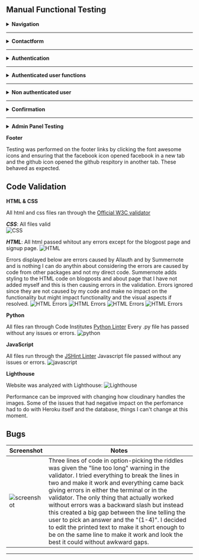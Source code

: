 ## Manual Functional Testing

<details>
<summary><b>Navigation</b></summary>
<br>
<summary>
<b>Navigation Links</b>

Testing was performed to ensure all navigation links on the respective pages, navigated to the correct pages as per design. This was done by clicking on the navigation links on each page.

- Home -> index.html
![Home](static/images/readme_files/testing_gifs/clickhometoindex.gif)
- About -> about.html
![About](static/images/readme_files/testing_gifs/clickabout.gif)
- Contact -> contact.html
![Contact](static/images/readme_files/testing_gifs/clickcontact.gif)
- Likes -> liked_posts.html
![Like post](static/images/readme_files/testing_gifs/likes-posts-page.gif)
- Logout -> Sign out all auth page
![Logout](static/images/readme_files/testing_gifs/logout-gif.gif)
- Login -> Sign in all auth page
![Login](static/images/readme_files/testing_gifs/clicklogin.gif)
- Register -> Sign up all auth page
![Register](static/images/readme_files/testing_gifs/clickregister.gif)
- Clicking on blogposts in index.html -> post_detail.html
![Blogpost](static/images/readme_files/testing_gifs/blog_post_view.gif)

- Link to login on register -> Sign up all auth page
- Link to login on post_detail.html -> Sign in all auth page
- Link to sign up all auth page on login page -> Sign up all auth page

- Navigation menu will scale down to a hamburger menu when screen size gets smaller and the longdog dog icon will be hidden to save space on page. Instead a longdog icon is hidden at the top of the collapsed menu.
![Blogpost](static/images/readme_files/testing_gifs/menu-collapse.gif)

All navigation links directed to the correct pages as expected.
</summary>
</details>

<hr>

<details>
<summary><b>Contactform</b></summary>
<summary>
<br>
<hr>

- The contactform can be used no matter if the user is authenticated or not and will give the same results regarding required fields and prompted messages.

<hr>
Description:

Make sure a user can send a message with the contact form

Steps:

1. Navigate to the contact page
2. Fill in the fields
3. Press send, the user should get a confirmation message

<hr>

Expected:

The user should get a message confirming the message is sent.

Actual: 

The confirming message is displayed when user clicks on submit.
![Contact form](static/images/readme_files/docs/contact-form-sent-confirm.png)

<hr>

Description:

Make sure a user fills in the form correctly before sending message.

Steps:

1. Navigate to the contact page
2. Do not add any information.
3. Press send, the user should get a message telling them to fill in the name field.
4. Add only a name.
5. Press send, the user should get a message telling them to fill in the email field.
6. Add email but no message.
7. Press send, the user should get a message telling them to fill in the message field.
8. Add message.
9. Press send, the user should now get the confirmation message that the message is sent now that all required fields are filled in.

<hr>

Expected:

The user should get a message prompting them to fill in the required field that is missing content on each field that is empty in the contact form.

Actual: 

The message is prompted on each field when the user has left them empty. 
When every required field is filled the message is sent and the user gets the confirmation message.
![Name required](static/images/readme_files/testing/contact-name-req.png)
![Email required](static/images/readme_files/testing/contact-email-req.png)
![Email required](static/images/readme_files/testing/contact-email-req-2.png)
![Message required](static/images/readme_files/testing/contact-msg-req.png)
![Message sent](static/images/readme_files/docs/contact-form-sent-confirm.png)

</summary>
</details>

<hr>

<details>
<summary><b>Authentication</b></summary>
<summary>
<br>

Description:

Ensure a user can register to the website

Steps:

1. Navigate to [The longdog Hunt](https://the-longdog-hunt-9f116eb214b4.herokuapp.com/accounts/signup/) and click Register
2. Enter email, username and password 
3. Click Sign up

<hr>

Expected:

If a user has entered everything correctly they should be logged in upon clicking on sign up.

Actual: 

The users is logged in upon clicking on sign up.

![Signup](static/images/readme_files/testing_gifs/signup-gif.gif)

<hr>

Description:

Ensure a user can log in once signed up

Steps:
1. Navigate to [The Longdog Hunt login](https://the-longdog-hunt-9f116eb214b4.herokuapp.com/accounts/login/)
2. Enter login details created in previous test case
3. Click login

<hr>

Expected:

User is successfully logged in and redirected to the home page

Actual:

User is successfully logged in and redirected to the home page
![Signup](static/images/readme_files/testing_gifs/login-gif.gif)

<hr>

Description:

Ensure a user can sign out

Steps:

1. Login to the website
2. Click the logout button
3. Click confirm on the confirm logout page

<hr>

Expected:

User is logged out

Actual:

User is logged out
![Signup](static/images/readme_files/testing_gifs/logout-gif.gif)

<hr>

Description:

Ensure the user is required to enter username and correct password according to the requirements

Steps:

1. Navigate to [Signup](https://the-longdog-hunt-9f116eb214b4.herokuapp.com/accounts/signup/)
2. Enter details but skip the username
3. Click sign up

<hr>

Expected:

The user is prompted to fill out the username field. If user does not fill the name out a message should appear prompting the user to fill out that field.

Actual:

The username field displays a message telling the user to fill out the missing field.
![Signup](static/images/readme_files/testing/sign-up-username-req.png)


No password:

1. Navigate to [Signup](https://the-longdog-hunt-9f116eb214b4.herokuapp.com/accounts/signup/)
2. Enter details but skip the password
3. Click sign up

<hr>

Expected:

The user is prompted to fill out the password field

Actual:

An alert message appears and is prompting the user to fill out the password field
![Signup](static/images/readme_files/testing/sign-up-password-req.png)


Wrong password:

1. Navigate to [Signup](https://the-longdog-hunt-9f116eb214b4.herokuapp.com/accounts/signup/)
2. Enter details but enter a password that is not correct
3. Click sign up

<hr>

Expected:

The user is prompted to fill out the correct password according to the requirements.

Actual:

An alert message appears and is prompting the user to fill out the password the correct way
![Signup](static/images/readme_files/testing/sign-up-password-req-2.png)
![Signup](static/images/readme_files/testing/sign-up-password-req-3.png)
![Signup](static/images/readme_files/testing/sign-up-password-req-4.png)

</summary>
</details>

<hr>

<details>
<summary><b>Authenticated user functions</b></summary>
<summary>
<br>
<b>User comment creation</b><br>
Description:

Ensure user can successfully create a comment.

Steps:
1. Login as a user.
2. Click on a blogpost and scroll down to the comments field.
3. Write a comment and click post, the user should get a confirmation message.
4. The comment is now displayed with the correct "edit" and "delete" buttons.

<hr>

Expected:

Comment is posted with a confirmation message and the comment is displayed straight away with correct buttons below (buttons only visible for the author of the comment)

Actual:

Comments, confirmation message and buttons are all displayed as they are supposed to without any issues.
![Signup](static/images/readme_files/testing_gifs/comment-submit.gif)
![Signup](static/images/readme_files/testing_gifs/new-comment-displayed.gif)

<hr>

<b>Edit and delete own comments</b><br>
Description:

Ensure user can only edit and delete their own comment.

Steps:
1. Login as a user
2. Go to a post with comments you've created or create a comment.
3. Others comments should not have any buttons visible, buttons should only be displayed on the users own comment.

<hr>

Expected:

The user can only edit and delete their own comments

Actual:

The edit and delete buttons are only visible to the author of said comment.
![Signup](static/images/readme_files/docs/comments.png)

<hr>

<b>User edit comment</b><br>
Description:

Make sure a user can edit their comment with a confirmation message when posting their comment again.

Steps:

1. Navigate to the blogpost with users own comments on it.
2. Click the edit button on the comment.
3. The comment should now appear in the comment window to the right (or below on smaller screens) and the user can now edit the comment and click on submit.
4. Click on submit, user should now get a confirmation message and the new comment is now posted.

<hr>

Expected:

Users comments can be edited when clicking Edit below the users comment. When clicking submit the confirmation message should appear and the new comment should be displayed.

Actual:

The comment can be edited, message is displayed when new comment is submitted and the new comment is visible in the commentsfield.
![Comment edit](static/images/readme_files/testing_gifs/edit-comment.gif)

<hr>

<b>User delete comments</b><br>
Description:

Make sure the user can delete their comment.

Steps:

1. Navigate to the blogpost with users own comments on it.
2. Click the delete button on the comment.
3. A modal making sure the user wants to delete their comment should now appear.
4. After user confirms a confirmation message is displayed and comment is deleted

<hr>

Expected:

User should be abled to press the delete comment, confirm in the modal that they want to delete and then get a message confirming that comment now is deleted.
The comment should now have been deleted.

Actual:

The comment is deleted as expected.
![Comment delete](static/images/readme_files/testing_gifs/comment-delete-and-confirm.gif)

<hr>

<b>User likes</b><br>
Description:

Ensure user can like and dislike a post when logged in

Steps:
1. Login as a user
2. Go to a post and scroll down.
3. Click on the like button (a heart) and the user should now get a message that they liked the post and the heart should now be a solid white heart and the number should change with a +1.
4. Click on the like button again and another message should display telling the user they've unliked the post and the heart should now be hollow and the number should have changed with -1.

<hr>

Expected:

The user can like and unlike a post and get a message telling them they did.
The heart should turn from hollow to solid when liked and then back again if unliked.
The number on the like button should change with a +1 if liked and -1 if unliked.

Actual:

The like button works as expected above.
![Like](static/images/readme_files/testing_gifs/like-post-and-confirmation.gif)
![Unlike](static/images/readme_files/testing_gifs/unlike-post-confirmation.gif)

<hr>

<b>Liked posts page</b><br>
Description:

When a user is authenticated a new page in the navbar appears, the Likes page.
The user can navigate to the Likes page to view all their liked posts. 
From here they can reach each post by clicking on them.

Steps:

1. Navigate to the Likes page in the navbar.
2. Now the list of liked posts should be displayed for the user.

<hr>

Expected:

The user can view all their liked posts by navigating to the Likes page.

Actual:

The Likes page works as it should and the users liked posts are displayed.
![Liked posts](static/images/readme_files/testing_gifs/likes-posts-page.gif)

</summary>
</details>

<hr>

<details>
<summary><b>Non authenticated user</b></summary>
<summary>
<br>

<b>Can't comment or like</b><br>

Description:
Ensure that a user that isn't authenticated can't comment or like blogposts

steps:
1. Navigate to a blogpost without signing in.
2. Scroll down to comments.
3. A message next to the comments should be displayed telling the user they need to be logged in to comment or like.
4. When clicking on the like button above the comments nothing should happen.

<hr>

Expected:

The commentfield should not be displayed for a non authenticated user and a message should tell them to sign in to comment or like and a link to the login page should be provided.

Actual:

The commenfield is not displayed and the message is showing with a link to the login page.

![Commentfield](static/images/readme_files/testing/comment-login-required.png)

Expected:

Clicking on the like button as a non authenticated user will do nothing to the like button. 

Actual:

The like button is disabled and the non authenticated user can't click on the like button.

![Like button](static/images/readme_files/testing_gifs/like-post-signin-req.gif)

Expected:

As a user that isn't authenticated the navbar should display Home, About, Contact, Register and Sign in.

Actual:

The navbar displays the exptected links.

![Navbar logged out](static/images/readme_files/docs/navbar-complete.png)

</summary>
</details>

<hr>

<details>
<summary><b>Confirmation</b></summary>
<br>
<summary>
<b>Confirmation messages</b>

Confirmation messages are prompted whenever the user makes any type of change: create something that is posted, delete something, send something, like or unlike a post, make edit, sign out, sign in or sign up.
These have all been tested and are prompted as they should:

![Signing in](static/images/readme_files/testing/login-confirmation.png)
![Singing up](static/images/readme_files/testing/sign-up-confirmation.png)
![Signing out](static/images/readme_files/testing/signed-out-confirm.png)
![Post Comment](static/images/readme_files/testing/comment-confirm.png)
![Edit comments](static/images/readme_files/testing/edit-comment-confirm.png)
![Delete comments](static/images/readme_files/testing/comment-delete-confirm.png)
![Send message in contactform](static/images/readme_files/testing/contact-form-sent-confirm.png)
![Like a post](static/images/readme_files/testing/Liked-post-confirmation.png)
![Unlike a post](static/images/readme_files/testing/unliked-confirm-msg.png)

</summary>
</details>

<hr>

<details>
<summary><b>Admin Panel Testing</b></summary>
<summary>

The adminpanel testing was done by clicking my way trough and manually test the functions.

- Clicking on Posts -> Displays blogposts with 
- Clicking on each post -> Opens the post and enables the editing of said post
- 

</summary>
</details>

**Footer**

Testing was performed on the footer links by clicking the font awesome icons and ensuring that the facebook icon opened facebook in a new tab and the github icon opened the github respitory in another tab. These behaved as expected.


## Code Validation
__HTML & CSS__

All html and css files ran through the [Official W3C validator](https://validator.w3.org/)

___CSS___: All files valid<br>
![CSS](static/images/readme_files/docs/Validation-css-clear.png)

___HTML___: All html passed whitout any errors except for the blogpost page and signup page.
![HTML](static/images/readme_files/docs/Validation-HTML-index-clear.png)

Errors displayed below are errors caused by Allauth and by Summernote and is nothing I can do anythin about considering the errors are caused by code from other packages and not my direct code.
Summernote adds styling to the HTML code on blogposts and about page that I have not added myself and this is then causing errors in the validation.
Errors ignored since they are not caused by my code and make no impact on the functionality but might impact functionality and the visual aspects if resolved.
![HTML Errors](static/images/readme_files/docs/Validation-HTML-blogpost-error-summernote.png)
![HTML Errors](static/images/readme_files/docs/Validation-HTML-blogpost-error-summernote-2.png)
![HTML Errors](static/images/readme_files/docs/Validation-HTML-signup-errorsfromdjangoform.png)
![HTML Errors](static/images/readme_files/docs/Validation-HTML-signup-errorsfromdjangoform-details.png)

__Python__

All files ran through Code Institutes [Python Linter](https://pep8ci.herokuapp.com/#)
Every .py file has passed without any issues or errors.
![python](static/images/readme_files/docs/Validation-python-clear.png)

__JavaScript__

All files run through the [JSHint Linter](https://jshint.com/)
Javascript file passed without any issues or errors.
![javascript](static/images/readme_files/docs/Validation-js.png)

__Lighthouse__

Website was analyzed with Lighthouse: ![Lighthouse](static/images/readme_files/docs/Lighthouse.png)

Performance can be improved with changing how cloudinary handles the images.
Some of the issues that had negative impact on the perfomance had to do with Heroku itself and the database, things I can't change at this moment.


## Bugs

| Screenshot | Notes |
| --- | --- |
| ![screenshot](docs/bug__linetoolong.png) |  Three lines of code in option-picking the riddles was given the "line too long" warning in the validator. I tried everything to break the lines in two and make it work and everything came back giving errors in either the terminal or in the validator. The only thing that actually worked without errors was a backward slash but instead this created a big gap between the line telling the user to pick an answer and the "(1-4)". I decided to edit the printed text to make it short enough to be on the same line to make it work and look the best it could without awkward gaps. |

---